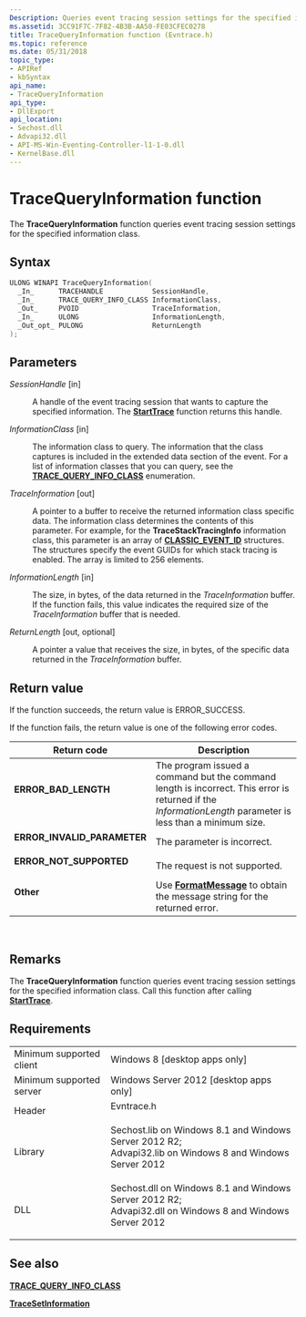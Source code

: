 ```yaml
---
Description: Queries event tracing session settings for the specified information class.
ms.assetid: 3CC91F7C-7F82-4B3B-AA50-FE03CFEC0278
title: TraceQueryInformation function (Evntrace.h)
ms.topic: reference
ms.date: 05/31/2018
topic_type: 
- APIRef
- kbSyntax
api_name: 
- TraceQueryInformation
api_type: 
- DllExport
api_location: 
- Sechost.dll
- Advapi32.dll
- API-MS-Win-Eventing-Controller-l1-1-0.dll
- KernelBase.dll
---
```


# TraceQueryInformation function

The **TraceQueryInformation** function queries event tracing session settings for the specified information class.

## Syntax


```C++
ULONG WINAPI TraceQueryInformation(
  _In_      TRACEHANDLE            SessionHandle,
  _In_      TRACE_QUERY_INFO_CLASS InformationClass,
  _Out_     PVOID                  TraceInformation,
  _In_      ULONG                  InformationLength,
  _Out_opt_ PULONG                 ReturnLength
);
```



## Parameters

<dl> <dt>

*SessionHandle* \[in\]
</dt> <dd>

A handle of the event tracing session that wants to capture the specified information. The [**StartTrace**](starttrace.md) function returns this handle.

</dd> <dt>

*InformationClass* \[in\]
</dt> <dd>

The information class to query. The information that the class captures is included in the extended data section of the event. For a list of information classes that you can query, see the [**TRACE\_QUERY\_INFO\_CLASS**](https://msdn.microsoft.com/library/Aa364147(v=VS.85).aspx) enumeration.

</dd> <dt>

*TraceInformation* \[out\]
</dt> <dd>

A pointer to a buffer to receive the returned information class specific data. The information class determines the contents of this parameter. For example, for the **TraceStackTracingInfo** information class, this parameter is an array of [**CLASSIC\_EVENT\_ID**](classic-event-id.md) structures. The structures specify the event GUIDs for which stack tracing is enabled. The array is limited to 256 elements.

</dd> <dt>

*InformationLength* \[in\]
</dt> <dd>

The size, in bytes, of the data returned in the *TraceInformation* buffer. If the function fails, this value indicates the required size of the *TraceInformation* buffer that is needed.

</dd> <dt>

*ReturnLength* \[out, optional\]
</dt> <dd>

A pointer a value that receives the size, in bytes, of the specific data returned in the *TraceInformation* buffer.

</dd> </dl>

## Return value

If the function succeeds, the return value is ERROR\_SUCCESS.

If the function fails, the return value is one of the following error codes.



| Return code                                                                                              | Description                                                                                                                                                           |
|----------------------------------------------------------------------------------------------------------|-----------------------------------------------------------------------------------------------------------------------------------------------------------------------|
| <dl> <dt>**ERROR\_BAD\_LENGTH**</dt> </dl>        | The program issued a command but the command length is incorrect. This error is returned if the *InformationLength* parameter is less than a minimum size.<br/> |
| <dl> <dt>**ERROR\_INVALID\_PARAMETER**</dt> </dl> | The parameter is incorrect. <br/>                                                                                                                               |
| <dl> <dt>**ERROR\_NOT\_SUPPORTED**</dt> </dl>     | The request is not supported.<br/>                                                                                                                              |
| <dl> <dt>**Other**</dt> </dl>                     | Use [**FormatMessage**](https://msdn.microsoft.com/library/ms679351(v=VS.85).aspx) to obtain the message string for the returned error.<br/>                                                           |



 

## Remarks

The **TraceQueryInformation** function queries event tracing session settings for the specified information class. Call this function after calling [**StartTrace**](starttrace.md).

## Requirements



|                                     |                                                                                                                                                                                                                                           |
|-------------------------------------|-------------------------------------------------------------------------------------------------------------------------------------------------------------------------------------------------------------------------------------------|
| Minimum supported client<br/> | Windows 8 \[desktop apps only\]<br/>                                                                                                                                                                                                |
| Minimum supported server<br/> | Windows Server 2012 \[desktop apps only\]<br/>                                                                                                                                                                                      |
| Header<br/>                   | <dl> <dt>Evntrace.h</dt> </dl>                                                                                                                                                     |
| Library<br/>                  | <dl> <dt>Sechost.lib on Windows 8.1 and Windows Server 2012 R2; </dt> <dt>Advapi32.lib on Windows 8 and Windows Server 2012</dt> </dl> |
| DLL<br/>                      | <dl> <dt>Sechost.dll on Windows 8.1 and Windows Server 2012 R2; </dt> <dt>Advapi32.dll on Windows 8 and Windows Server 2012</dt> </dl> |



## See also

<dl> <dt>

[**TRACE\_QUERY\_INFO\_CLASS**](https://msdn.microsoft.com/library/Aa364147(v=VS.85).aspx)
</dt> <dt>

[**TraceSetInformation**](tracesetinformation.md)
</dt> </dl>

 

 




